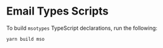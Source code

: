 # Email Types Scripts

To build `msotypes` TypeScript declarations, run the following:

```sh
yarn build mso
```
